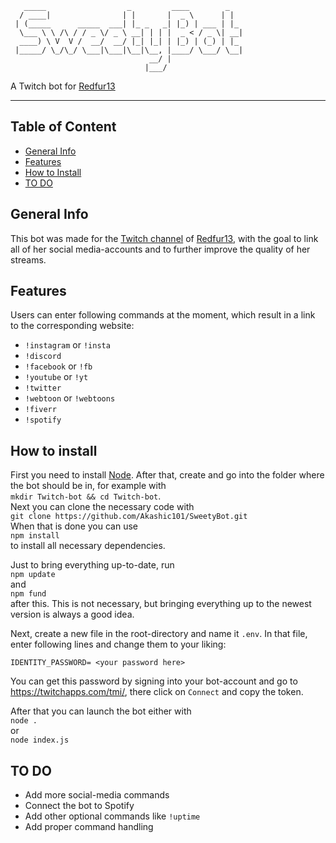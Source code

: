 ```
   _____                  _         ____        _   
  / ____|                | |       |  _ \      | |  
 | (_____      _____  ___| |_ _   _| |_) | ___ | |_ 
  \___ \ \ /\ / / _ \/ _ \ __| | | |  _ < / _ \| __|
  ____) \ V  V /  __/  __/ |_| |_| | |_) | (_) | |_ 
 |_____/ \_/\_/ \___|\___|\__|\__, |____/ \___/ \__|
                               __/ |                
                              |___/                 
```
A Twitch bot for [Redfur13](https://www.instagram.com/sweetycomics/)
___

## Table of Content
* [General Info](#general-info)
* [Features](#features)
* [How to Install](#how-to-install)
* [TO DO](#to-do)

## General Info
This bot was made for the [Twitch channel](https://www.twitch.tv/Redfur_13) of [Redfur13](https://www.instagram.com/sweetycomics/), with the goal to link all of her social media-accounts and to further improve the quality of her streams.

## Features
Users can enter following commands at the moment, which result in a link to the corresponding website:
* `!instagram` or `!insta`
* `!discord`
* `!facebook` or `!fb`
* `!youtube` or `!yt`
* `!twitter`
* `!webtoon` or `!webtoons`
* `!fiverr`
* `!spotify`

## How to install
First you need to install [Node](https://nodejs.org/en/). After that, create and go into the folder where the bot should be in, for example with   
`mkdir Twitch-bot && cd Twitch-bot`.  
Next you can clone the necessary code with  
`git clone https://github.com/Akashic101/SweetyBot.git`  
When that is done you can use  
`npm install`  
to install all necessary dependencies.

Just to bring everything up-to-date, run  
`npm update`  
and  
`npm fund`  
after this. This is not necessary, but bringing everything up to the newest version is always a good idea.

Next, create a new file in the root-directory and name it `.env`. In that file, enter following lines and change them to your liking:  
```
IDENTITY_PASSWORD= <your password here>  
```   
You can get this password by signing into your bot-account and go to https://twitchapps.com/tmi/, there click on `Connect` and copy the token.

After that you can launch the bot either with  
`node .`  
or  
`node index.js`

## TO DO
* Add more social-media commands
* Connect the bot to Spotify
* Add other optional commands like `!uptime`
* Add proper command handling
